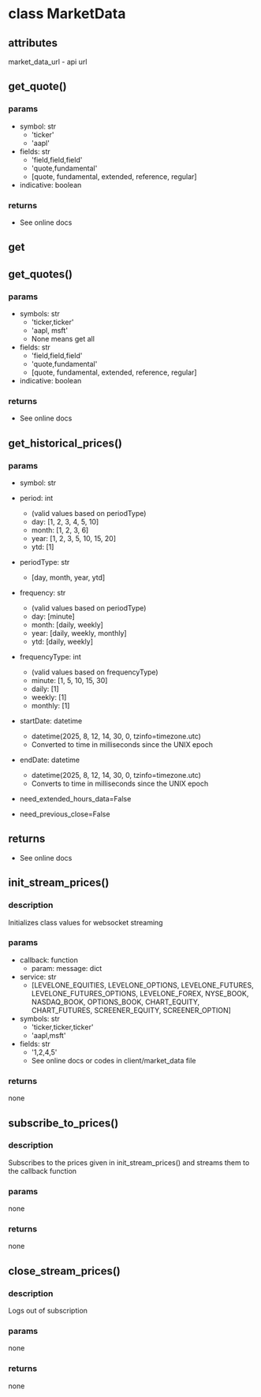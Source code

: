 # class MarketData

## attributes

market_data_url - api url

## get_quote()

### params

- symbol: str
  - 'ticker'
  - 'aapl'
- fields: str
  - 'field,field,field'
  - 'quote,fundamental'
  - [quote, fundamental, extended, reference, regular]
- indicative: boolean

### returns

- See online docs

## get

## get_quotes()

### params

- symbols: str
  - 'ticker,ticker'
  - 'aapl, msft'
  - None means get all
- fields: str
  - 'field,field,field'
  - 'quote,fundamental'
  - [quote, fundamental, extended, reference, regular]
- indicative: boolean

### returns

- See online docs

## get_historical_prices()

### params

- symbol: str
- period: int

  - (valid values based on periodType)
  - day: [1, 2, 3, 4, 5, 10]
  - month: [1, 2, 3, 6]
  - year: [1, 2, 3, 5, 10, 15, 20]
  - ytd: [1]

- periodType: str

  - [day, month, year, ytd]

- frequency: str

  - (valid values based on periodType)
  - day: [minute]
  - month: [daily, weekly]
  - year: [daily, weekly, monthly]
  - ytd: [daily, weekly]

- frequencyType: int
  - (valid values based on frequencyType)
  - minute: [1, 5, 10, 15, 30]
  - daily: [1]
  - weekly: [1]
  - monthly: [1]
- startDate: datetime
  - datetime(2025, 8, 12, 14, 30, 0, tzinfo=timezone.utc)
  - Converted to time in milliseconds since the UNIX epoch
- endDate: datetime
  - datetime(2025, 8, 12, 14, 30, 0, tzinfo=timezone.utc)
  - Converts to time in milliseconds since the UNIX epoch
- need_extended_hours_data=False
- need_previous_close=False

## returns

- See online docs

## init_stream_prices()

### description

Initializes class values for websocket streaming

### params

- callback: function
  - param: message: dict
- service: str
  - [LEVELONE_EQUITIES, LEVELONE_OPTIONS, LEVELONE_FUTURES, LEVELONE_FUTURES_OPTIONS, LEVELONE_FOREX, NYSE_BOOK, NASDAQ_BOOK, OPTIONS_BOOK, CHART_EQUITY, CHART_FUTURES, SCREENER_EQUITY, SCREENER_OPTION]
- symbols: str
  - 'ticker,ticker,ticker'
  - 'aapl,msft'
- fields: str
  - '1,2,4,5'
  - See online docs or codes in client/market_data file

### returns

none

## subscribe_to_prices()

### description

Subscribes to the prices given in init_stream_prices() and streams them to the callback function

### params

none

### returns

none

## close_stream_prices()

### description

Logs out of subscription

### params

none

### returns

none
